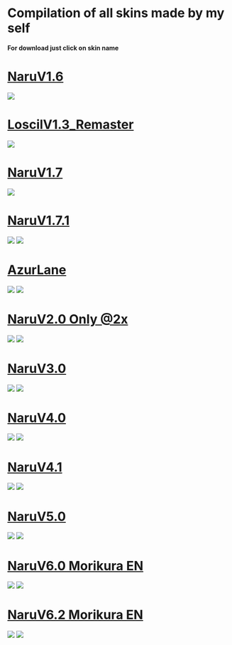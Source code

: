 # Compilation of all skins made by my self


**For download just click on skin name**


# [NaruV1.6](https://naru.s-ul.eu/Y16IQKY0)
![](https://pp.userapi.com/c837223/v837223994/7934b/KPg2-M5NFWk.jpg)

# [LoscilV1.3_Remaster](https://www.dropbox.com/s/ld8aipepjrm1kk8/Loscil%20V1.3_Remaster.osk?dl=0)
![](https://pp.userapi.com/c837223/v837223994/79341/6_zsm_2PMZw.jpg)

# [NaruV1.7](https://naru.s-ul.eu/Sffjf7zA)
![](https://pp.userapi.com/c840432/v840432997/369c4/eKY5Jdjzs8k.jpg)

# [NaruV1.7.1](https://naru.s-ul.eu/6LTFgOE8)
![](https://pp.userapi.com/c841023/v841023773/60d18/qIYlW3xmgDM.jpg)
![](https://pp.userapi.com/c840432/v840432997/369c4/eKY5Jdjzs8k.jpg)

# [AzurLane](https://ujico.s-ul.eu/t6Lpk7eP)
![](https://ujico.s-ul.eu/1Esx0W7M)
![](https://ujico.s-ul.eu/mxufQ0ik)

# [NaruV2.0 Only @2x](https://ujico.s-ul.eu/BVujIqzW)
![](https://ujico.s-ul.eu/0VtBmArC)
![](https://ujico.s-ul.eu/GhvkYuvE)

# [NaruV3.0](http://www.mediafire.com/file/ib7o9w70ze5tvay/-_%2523_NaruV3.0.osk/file)
![](https://pp.userapi.com/c849020/v849020438/c328b/arYonejvM8I.jpg)
![](https://pp.userapi.com/c849020/v849020438/c32a9/FxHoF08buaM.jpg)


# [NaruV4.0](http://www.mediafire.com/file/kcavsi5gj0y7qjl/-+%23+NaruV4.0.osk)
![](https://i.imgur.com/3lhOYrB.png)
![](https://i.imgur.com/axItEHh.png)


# [NaruV4.1](https://mega.nz/#!SxlkSQKD!mhLqEMtfDGyYlACkDzNNlhXb5gL_emYEFvhQGuka6CI)
![](https://i.imgur.com/cPIbR1k.png)
![](https://i.imgur.com/0W2LdCu.jpg)


# [NaruV5.0](https://www.mediafire.com/file/3opiz24wj9aiqab/-_%23_NaruV5.osk/file)
![](https://sun9-70.userapi.com/c206824/v206824753/791ac/sns6wTF5lTE.jpg)
![](https://sun9-49.userapi.com/c206824/v206824753/791de/y_-q8Ue7nZY.jpg)

# [NaruV6.0 Morikura EN](https://drive.google.com/file/d/17lE5woBg0eOPy1Swy0Rro8Swz18tc3Zb/view)
![](https://i.imgur.com/qCKciiT.png)
![](https://i.imgur.com/s7WkIKr.jpg)

# [NaruV6.2 Morikura EN](https://drive.google.com/file/d/1Zo64pdyaoQbF1c_8ZQecHzWVgagxww0o/view)
![](https://sun9-29.userapi.com/impg/_ts3oxNRMt_anN87FHKbvs2CumSFwOh1zp7ezw/cWyzGsH6JK0.jpg?size=1920x1080&quality=96&sign=0bfef23331f876ab4a710e9fbbec92ad&type=album)
![](https://i.imgur.com/s7WkIKr.jpg)

